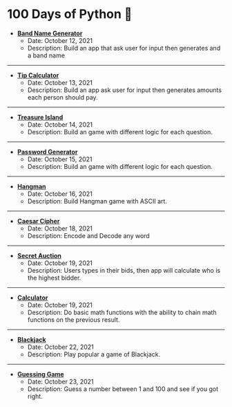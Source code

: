 # 100 Days of Python 🐍

- **[Band Name Generator](BandNameGenerator/)**
  - Date: October 12, 2021
  - Description: Build an app that ask user for input then generates and a band name
  
---

- **[Tip Calculator](TipCalculator/)**
  - Date: October 13, 2021
  - Description: Build an app ask user for input then generates amounts each person should pay.

---

- **[Treasure Island](TreasureIsland/)**
  - Date: October 14, 2021
  - Description: Build an game with different logic for each question.

---

- **[Password Generator](/PasswordGenerator/)**
  - Date: October 15, 2021
  - Description: Build an game with different logic for each question.

---

- **[Hangman](/Hangman/)**
  - Date: October 16, 2021
  - Description: Build Hangman game with ASCII art.

---

- **[Caesar Cipher](/CaesarCipher/)**
  - Date: October 18, 2021
  - Description: Encode and Decode any word

---

- **[Secret Auction](/SecretAuction/)**
  - Date: October 19, 2021
  - Description: Users types in their bids, then app will calculate who is the highest bidder.

---

- **[Calculator](/Calculator/)**
  - Date: October 19, 2021
  - Description: Do basic math functions with the ability to chain math functions on the previous result.

---

- **[Blackjack](/Blackjack/)**
  - Date: October 22, 2021
  - Description: Play popular a game of Blackjack.

---

- **[Guessing Game](/GuessingGame/)**
  - Date: October 23, 2021
  - Description: Guess a number between 1 and 100 and see if you got right.
